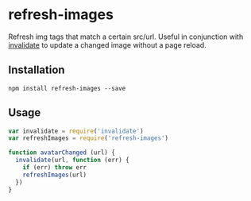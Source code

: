 # refresh-images

Refresh img tags that match a certain src/url.  Useful in conjunction with [invalidate](https://github.com/weo-edu/invalidate) to update a changed image without a page reload.

## Installation

`npm install refresh-images --save`

## Usage

```javascript
var invalidate = require('invalidate')
var refreshImages = require('refresh-images')

function avatarChanged (url) {
  invalidate(url, function (err) {
    if (err) throw err
    refreshImages(url)
  })
}
```